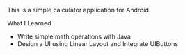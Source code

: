 This is a simple calculator application for Android.


What I Learned
* Write simple math operations with Java
* Design a UI using Linear Layout and Integrate UIButtons

